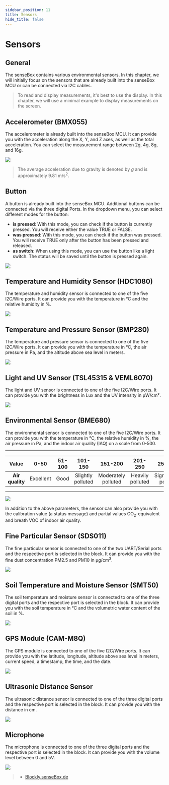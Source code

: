 ```yaml
---
sidebar_position: 11
title: Sensors
hide_title: false
---
```


# Sensors

## General
The senseBox contains various environmental sensors. In this chapter, we will initially focus on the sensors that are already built into the senseBox MCU or can be connected via I2C cables.

> To read and display measurements, it's best to use the display. In this chapter, we will use a minimal example to display measurements on the screen.

## Accelerometer (BMX055)
The accelerometer is already built into the senseBox MCU. It can provide you with the acceleration along the X, Y, and Z axes, as well as the total acceleration. You can select the measurement range between 2g, 4g, 8g, and 16g.

![](/img/en/blockly-bilder/sensoren/blockly-sensoren-0.svg)

> The average acceleration due to gravity is denoted by *g* and is approximately 9.81 m/s<sup>2</sup>.

## Button
A button is already built into the senseBox MCU. Additional buttons can be connected via the three digital Ports. In the dropdown menu, you can select different modes for the button:

- __is pressed__: With this mode, you can check if the button is currently pressed. You will receive either the value TRUE or FALSE.
- __was pressed__: With this mode, you can check if the button was pressed. You will receive TRUE only after the button has been pressed and released.
- __as switch__: When using this mode, you can use the button like a light switch. The status will be saved until the button is pressed again.

![](/img/en/blockly-bilder/sensoren/blockly-sensoren-10.svg)

## Temperature and Humidity Sensor (HDC1080)
The temperature and humidity sensor is connected to one of the five I2C/Wire ports. It can provide you with the temperature in °C and the relative humidity in %.

![](/img/en/blockly-bilder/sensoren/blockly-sensoren-1.svg)

## Temperature and Pressure Sensor (BMP280)
The temperature and pressure sensor is connected to one of the five I2C/Wire ports. It can provide you with the temperature in °C, the air pressure in Pa, and the altitude above sea level in meters.

![](/img/en/blockly-bilder/sensoren/blockly-sensoren-2.svg)

## Light and UV Sensor (TSL45315 & VEML6070)
The light and UV sensor is connected to one of the five I2C/Wire ports. It can provide you with the brightness in Lux and the UV intensity in µW/cm².

![](/img/en/blockly-bilder/sensoren/blockly-sensoren-3.svg)

## Environmental Sensor (BME680)
The environmental sensor is connected to one of the five I2C/Wire ports. It can provide you with the temperature in °C, the relative humidity in %, the air pressure in Pa, and the indoor air quality (IAQ) on a scale from 0-500.

__________________________________________________________________________
| __Value__ |0-50|51-100|101-150|151-200|201-250|251-350|> 359|
|:---:|:---:|:---:|:---:|:---:|:---:|:---:|:---:|
| __Air quality__ |Excellent|Good|Slightly polluted|Moderately polluted|Heavily polluted|Significantly polluted|Extremely polluted|
___________________________________________________________________________

![](/img/en/blockly-bilder/sensoren/blockly-sensoren-7.svg)

In addition to the above parameters, the sensor can also provide you with the calibration value (a status message) and partial values CO<sub>2</sub>-equivalent and breath VOC of indoor air quality.

## Fine Particular Sensor (SDS011)
The fine particular sensor is connected to one of the two UART/Serial ports and the respective port is selected in the block. It can provide you with the fine dust concentration PM2.5 and PM10 in µg/cm<sup>3</sup>.

![](/img/en/blockly-bilder/sensoren/blockly-sensoren-4.svg)

## Soil Temperature and Moisture Sensor (SMT50)
The soil temperature and moisture sensor is connected to one of the three digital ports and the respective port is selected in the block. It can provide you with the soil temperature in °C and the volumetric water content of the soil in %.

![](/img/en/blockly-bilder/sensoren/blockly-sensoren-5.svg)

## GPS Module (CAM-M8Q)
The GPS module is connected to one of the five I2C/Wire ports. It can provide you with the latitude, longitude, altitude above sea level in meters, current speed, a timestamp, the time, and the date.

![](/img/en/blockly-bilder/sensoren/blockly-sensoren-6.svg)

## Ultrasonic Distance Sensor
The ultrasonic distance sensor is connected to one of the three digital ports and the respective port is selected in the block. It can provide you with the distance in cm.

![](/img/en/blockly-bilder/sensoren/blockly-sensoren-8.svg)

## Microphone
The microphone is connected to one of the three digital ports and the respective port is selected in the block. It can provide you with the volume level between 0 and 5V.

![](/img/en/blockly-bilder/sensoren/blockly-sensoren-9.svg)

> - [Blockly.senseBox.de](https://blockly.sensebox.de/)
